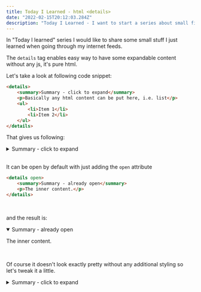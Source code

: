 ```yaml
---
title: Today I Learned - html <details>
date: "2022-02-15T20:12:03.284Z"
description: "Today I Learned - I want to start a series about small findings and remindings that are useful and quick and easy to share. First post will by about 'details' tag in html"
---
```


In "Today I learned" series I would like to share some small stuff I just learned when going through my internet feeds.

The ```details``` tag enables easy way to have some expandable content without any js, it's pure html.

Let's take a look at following code snippet:

```html
<details>
    <summary>Summary - click to expand</summary>
    <p>Basically any html content can be put here, i.e. list</p>
    <ul>
        <li>Item 1</li>
        <li>Item 2</li>
    </ul>
</details>
```

That gives us following:

<div class="details">
    <details>
        <summary>Summary - click to expand</summary>
        <p>Basically any html content can be put here.</p>
        i.e. list
        <ul>
            <li>Item 1</li>
            <li>Item 2</li>
        </ul>
    </details>
</div>

<br/>

It can be open by default with just adding the ```open``` attribute

```html
<details open>
    <summary>Summary - already open</summary>
    <p>The inner content.</p>
</details>
```

<br/>
<p>and the result is:</p>

<div class="details">
    <details open>
        <summary>Summary - already open</summary>
        <p>The inner content.</p>
    </details>
</div>

<br/>
<p>Of course it doesn't look exactly pretty without any additional styling so let's tweak it a little.</p>

<div class="details tweaked">
    <details>
        <summary>Summary - click to expand</summary>
        <h4>Reasons to use this:</h4>
        <ul>
            <li>It's simple</li>
            <li>It's easy</li>
            <li>It's fun</li>
        </ul>
        <p>Dark mode rocks! I will have to implement dark theme eventually.</p>
    </details>
</div>